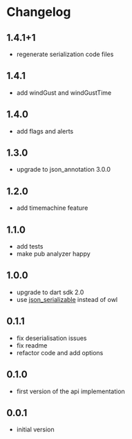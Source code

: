 # Changelog

## 1.4.1+1

- regenerate serialization code files

## 1.4.1

- add windGust and windGustTime

## 1.4.0

- add flags and alerts

## 1.3.0

- upgrade to json_annotation 3.0.0

## 1.2.0

- add timemachine feature

## 1.1.0

- add tests
- make pub analyzer happy

## 1.0.0

- upgrade to dart sdk 2.0
- use [json_serializable](https://github.com/dart-lang/json_serializable) instead of owl

## 0.1.1

- fix deserialisation issues
- fix readme
- refactor code and add options

## 0.1.0

- first version of the api implementation

## 0.0.1

- initial version
